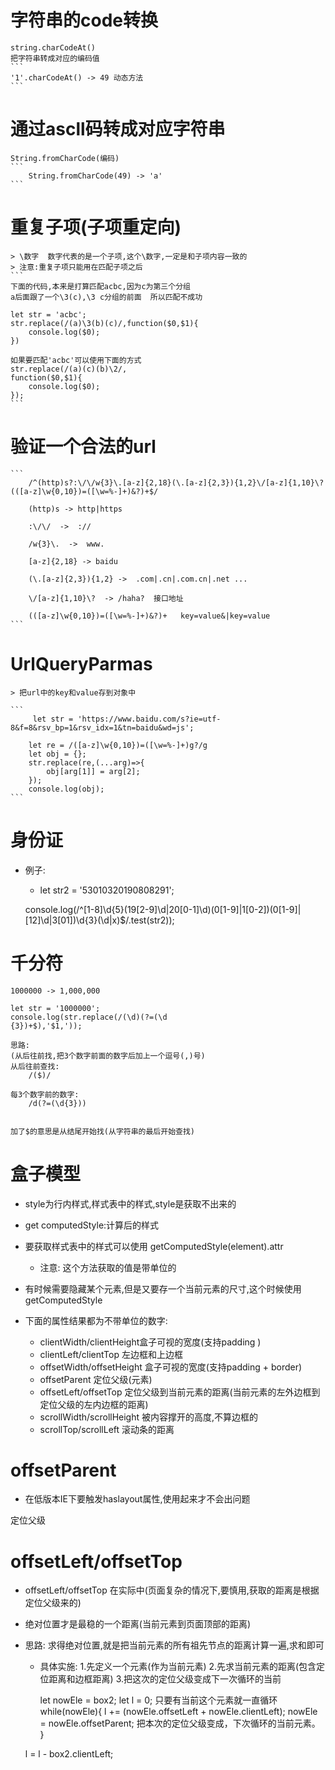 # 字符串的code转换
    string.charCodeAt()
    把字符串转成对应的编码值
    ```
    '1'.charCodeAt() -> 49 动态方法
    ```
# 通过ascll码转成对应字符串
    String.fromCharCode(编码)
    ```
        String.fromCharCode(49) -> 'a'
    ```

# 重复子项(子项重定向)

    > \数字  数字代表的是一个子项,这个\数字,一定是和子项内容一致的
    > 注意:重复子项只能用在匹配子项之后
    ```
    下面的代码,本来是打算匹配acbc,因为c为第三个分组
    a后面跟了一个\3(c),\3 c分组的前面  所以匹配不成功

    let str = 'acbc';
    str.replace(/(a)\3(b)(c)/,function($0,$1){
        console.log($0);
    })

    如果要匹配'acbc'可以使用下面的方式
    str.replace(/(a)(c)(b)\2/,
    function($0,$1){
        console.log($0);
    });
    ```

# 验证一个合法的url
    ```
        /^(http)s?:\/\/w{3}\.[a-z]{2,18}(\.[a-z]{2,3}){1,2}\/[a-z]{1,10}\?(([a-z]\w{0,10})=([\w=%-]+)&?)+$/

        (http)s -> http|https

        :\/\/  ->  ://

        /w{3}\.  ->  www.

        [a-z]{2,18} -> baidu

        (\.[a-z]{2,3}){1,2} ->  .com|.cn|.com.cn|.net ...

        \/[a-z]{1,10}\?  -> /haha?  接口地址

        (([a-z]\w{0,10})=([\w=%-]+)&?)+   key=value&|key=value
    ```

# UrlQueryParmas
    > 把url中的key和value存到对象中

    ```
         let str = 'https://www.baidu.com/s?ie=utf-8&f=8&rsv_bp=1&rsv_idx=1&tn=baidu&wd=js';

        let re = /([a-z]\w{0,10})=([\w=%-]+)g?/g
        let obj = {};
        str.replace(re,(...arg)=>{
            obj[arg[1]] = arg[2];
        });
        console.log(obj);
    ```
# 身份证
- 例子:
    - let str2 = '53010320190808291';
    
    console.log(/^[1-8]\d{5}(19[2-9]\d|20[0-1]\d)(0[1-9]|1[0-2])(0[1-9]|[12]\d|3[01])\d{3}(\d|x)$/.test(str2));


# 千分符

    1000000 -> 1,000,000

    let str = '1000000';
    console.log(str.replace(/(\d)(?=(\d
    {3})+$),'$1,'));

    思路:
    (从后往前找,把3个数字前面的数字后加上一个逗号(,)号)
    从后往前查找:
        /($)/
    
    每3个数字前的数字:
        /d(?=(\d{3}))


    加了$的意思是从结尾开始找(从字符串的最后开始查找)

# 盒子模型
- style为行内样式,样式表中的样式,style是获取不出来的

- get computedStyle:计算后的样式

- 要获取样式表中的样式可以使用
    getComputedStyle(element).attr

    * 注意:
        这个方法获取的值是带单位的

- 有时候需要隐藏某个元素,但是又要存一个当前元素的尺寸,这个时候使用 getComputedStyle

- 下面的属性结果都为不带单位的数字:
    - clientWidth/clientHeight盒子可视的宽度(支持padding )
    - clientLeft/clientTop   左边框和上边框
    -  offsetWidth/offsetHeight   盒子可视的宽度(支持padding + border)
    - offsetParent  定位父级(元素)
    - offsetLeft/offsetTop  定位父级到当前元素的距离(当前元素的左外边框到定位父级的左内边框的距离)
    - scrollWidth/scrollHeight  被内容撑开的高度,不算边框的
    - scrollTop/scrollLeft  滚动条的距离


# offsetParent

- 在低版本IE下要触发haslayout属性,使用起来才不会出问题

定位父级

# offsetLeft/offsetTop

-  offsetLeft/offsetTop 在实际中(页面复杂的情况下,要慎用,获取的距离是根据定位父级来的)

- 绝对位置才是最稳的一个距离(当前元素到页面顶部的距离)

- 思路:
    求得绝对位置,就是把当前元素的所有祖先节点的距离计算一遍,求和即可

    - 具体实施:
        1.先定义一个元素(作为当前元素)
        2.先求当前元素的距离(包含定位距离和边框距离)
        3.把这次的定位父级变成下一次循环的当前  

      let nowEle = box2;
    let l = 0;
    只要有当前这个元素就一直循环
    while(nowEle){
        l += (nowEle.offsetLeft + nowEle.clientLeft);
        nowEle = nowEle.offsetParent; 把本次的定位父级变成，下次循环的当前元素。
    }

    l = l - box2.clientLeft;
